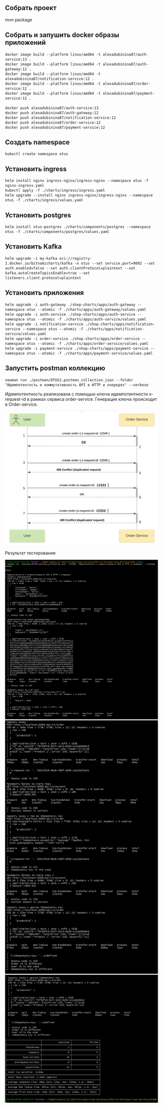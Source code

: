 ## Собрать проект
mvn package

## Собрать и запушить docker образы приложений
```
docker image build --platform linux/amd64 -t alexadubinina87/auth-service:13 .
docker image build --platform linux/amd64 -t alexadubinina87/auth-gateway:12 .
docker image build --platform linux/amd64 -t alexadubinina87/notification-service:12 .
docker image build --platform linux/amd64 -t alexadubinina87/order-service:12 .
docker image build --platform linux/amd64 -t alexadubinina87/payment-service:12 .

docker push alexadubinina87/auth-service:13
docker push alexadubinina87/auth-gateway:12
docker push alexadubinina87/notification-service:12
docker push alexadubinina87/order-service:12
docker push alexadubinina87/payment-service:12

```

## Создать namespace
```
kubectl create namespace otus
```
## Установить ingress
```
helm install nginx ingress-nginx/ingress-nginx --namespace otus -f nginx-ingress.yaml
kubectl apply -f ./charts/ingress/ingress.yaml
helm upgrade --install nginx ingress-nginx/ingress-nginx --namespace otus -f ./charts/ingress/values.yaml
```

## Установить postgres
```
helm install otus-postgres ./charts/components/postgres --namespace otus -f ./charts/components/postgres/values.yaml
```

## Установить Kafka
```
helm upgrade -i my-kafka oci://registry-1.docker.io/bitnamicharts/kafka -n otus --set service.port=9092 --set auth.enabled=false --set auth.clientProtocol=plaintext --set kafka.autoCreateTopicsEnable=true --set listeners.client.protocol=plaintext
```

## Установить приложения
```
helm upgrade -i auth-gateway ./shop-charts/apps/auth-gateway --namespace otus --atomic -f ./charts/apps/auth-gateway/values.yaml
helm upgrade -i auth-service ./shop-charts/apps/auth-service --namespace otus --atomic -f ./charts/apps/auth-service/values.yaml
helm upgrade -i notification-service ./shop-charts/apps/notification-service --namespace otus --atomic -f ./charts/apps/notification-service/values.yaml
helm upgrade -i order-service ./shop-charts/apps/order-service --namespace otus --atomic -f ./charts/apps/order-service/values.yaml
helm upgrade -i payment-service ./shop-charts/apps/payment-service --namespace otus --atomic -f ./charts/apps/payment-service/values.yaml
```

## Запустить postman коллекцию
```
newman run ./postman/OTUS2.postman_collection.json --folder "Идемпотентость и коммутативность API в HTTP и очередях" --verbose
```

Идемпотентность реализована с помощью ключа идемпотентности x-request-id в рамках сервиса order-service.
Генерация ключа происходит в Order-service.

![idempotence-sheme.png](reedme.asserts/idempotence-sheme.png)

Результат тестирования

![Screen1](reedme.asserts/Test.png)
![Screen2](reedme.asserts/Test2.png)
![Screen3](reedme.asserts/Test3.png)